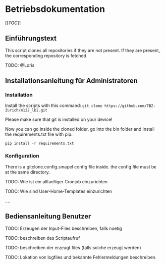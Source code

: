 # Betriebsdokumentation
[[_TOC_]]
## Einführungstext 

This script clones all repositories if they are not present. If they are present, the corresponding repository is fetched.

TODO: @Loris

## Installationsanleitung für Administratoren

### Installation

Install the scripts with this command: 
`git clone https://github.com/TBZ-Zurich/m122_lb2.git`

Please make sure that git is installed on your device!

Now you can go inside the cloned folder. go into the bin folder and install the requirements.txt file with pip. 

`pip install -r requirements.txt`

### Konfiguration

There is a gitclone.config.smapel config file inside. the config file must be at the same directory.

TODO: Wie ist ein allfaelliger Cronjob einzurichten

TODO: Wie sind User-Home-Templates einzurichten

....

## Bediensanleitung Benutzer

TODO: Erzeugen der Input-Files beschreiben, falls noetig

TODO: beschreiben des Scriptaufruf

TODO: beschreiben der erzeugt files (falls solche erzeugt werden)

TODO: Lokation von logfiles und bekannte Fehlermeldungen beschreiben.

